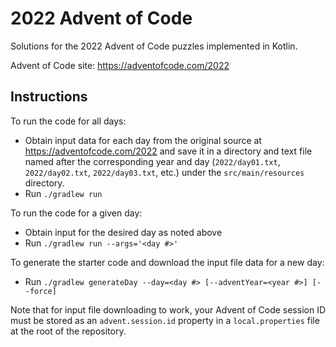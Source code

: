 # 2022 Advent of Code

Solutions for the 2022 Advent of Code puzzles implemented in Kotlin.

Advent of Code site: https://adventofcode.com/2022

## Instructions

To run the code for all days:

- Obtain input data for each day from the original source at https://adventofcode.com/2022 and save 
  it in a directory and text file named after the corresponding year and day (`2022/day01.txt`,
  `2022/day02.txt`, `2022/day03.txt`, etc.) under the `src/main/resources` directory.
- Run `./gradlew run`

To run the code for a given day:

- Obtain input for the desired day as noted above
- Run `./gradlew run --args='<day #>'`

To generate the starter code and download the input file data for a new day:

- Run `./gradlew generateDay --day=<day #> [--adventYear=<year #>] [--force]`

Note that for input file downloading to work, your Advent of Code session ID must be stored
as an `advent.session.id` property in a `local.properties` file at the root of the repository.

